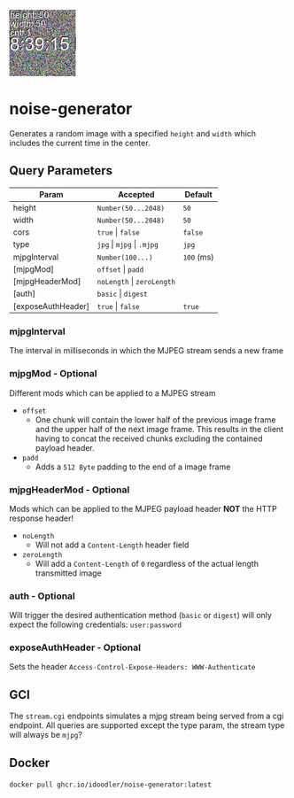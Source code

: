 ![Example](noiseGenerator.jpeg)

# noise-generator

Generates a random image with a specified `height` and `width` which includes the current time in the center.

## Query Parameters
| Param              | Accepted                   | Default    |
|--------------------|----------------------------|------------|
| height             | `Number(50...2048)`        | `50`      |
| width              | `Number(50...2048)`        | `50`      |
| cors               | `true` \| `false`          | `false`    |
| type               | `jpg` \| `mjpg` \| `.mjpg` | `jpg`      |
| mjpgInterval       | `Number(100...)`           | `100` (ms) |
| [mjpgMod]          | `offset` \| `padd`         |            |
| [mjpgHeaderMod]    | `noLength` \| `zeroLength` |            |
| [auth]             | `basic` \| `digest`        |            |
| [exposeAuthHeader] | `true` \| `false`          | `true`     |

### mjpgInterval
The interval in milliseconds in which the MJPEG stream sends a new frame

### mjpgMod - Optional
Different mods which can be applied to a MJPEG stream
- `offset`
  - One chunk will contain the lower half of the previous image frame and the upper half of the next image frame. This results in the client having to concat the received chunks excluding the contained payload header.
- `padd`
  - Adds a `512 Byte` padding to the end of a image frame

### mjpgHeaderMod - Optional
Mods which can be applied to the MJPEG payload header **NOT** the HTTP response header!
- `noLength`
  - Will not add a `Content-Length` header field
- `zeroLength`
  - Will add a `Content-Length` of `0` regardless of the actual length transmitted image

### auth - Optional
Will trigger the desired authentication method (`basic` or `digest`) will only expect the following credentials: `user:password`

### exposeAuthHeader - Optional
Sets the header `Access-Control-Expose-Headers: WWW-Authenticate`

## GCI
The `stream.cgi` endpoints simulates a mjpg stream being served from a cgi endpoint. All queries are supported except the type param, the stream type will always be `mjpg`?

## Docker
`docker pull ghcr.io/idoodler/noise-generator:latest`

